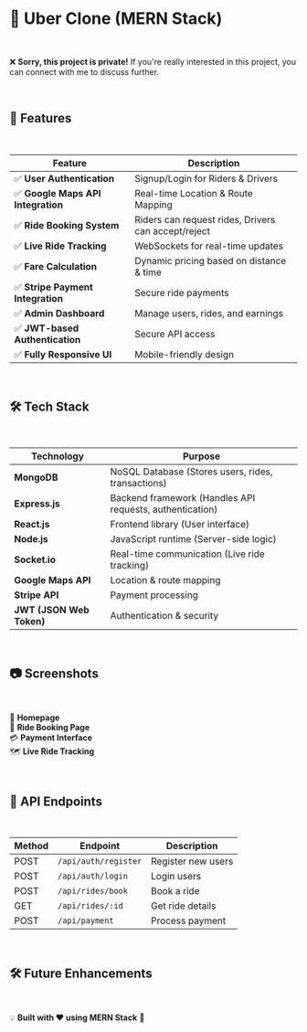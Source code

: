 # 🚖 Uber Clone (MERN Stack)  

<br>  

❌ **Sorry, this project is private!** If you're really interested in this project, you can connect with me to discuss further.  

<br>  

## 📌 Features  

<br>  

| Feature | Description |
|---------|------------|
| ✅ **User Authentication** | Signup/Login for Riders & Drivers |
| ✅ **Google Maps API Integration** | Real-time Location & Route Mapping |
| ✅ **Ride Booking System** | Riders can request rides, Drivers can accept/reject |
| ✅ **Live Ride Tracking** | WebSockets for real-time updates |
| ✅ **Fare Calculation** | Dynamic pricing based on distance & time |
| ✅ **Stripe Payment Integration** | Secure ride payments |
| ✅ **Admin Dashboard** | Manage users, rides, and earnings |
| ✅ **JWT-based Authentication** | Secure API access |
| ✅ **Fully Responsive UI** | Mobile-friendly design |

<br>  

## 🛠 Tech Stack  

<br>  

| Technology | Purpose |
|------------|---------|
| **MongoDB** | NoSQL Database (Stores users, rides, transactions) |
| **Express.js** | Backend framework (Handles API requests, authentication) |
| **React.js** | Frontend library (User interface) |
| **Node.js** | JavaScript runtime (Server-side logic) |
| **Socket.io** | Real-time communication (Live ride tracking) |
| **Google Maps API** | Location & route mapping |
| **Stripe API** | Payment processing |
| **JWT (JSON Web Token)** | Authentication & security |

<br>  

## 📷 Screenshots  

<br>  

🚗 **Homepage**  
📍 **Ride Booking Page**  
💳 **Payment Interface**  
🗺 **Live Ride Tracking**  

<br>  

## 📌 API Endpoints  

<br>  

| Method | Endpoint | Description |
|--------|---------|-------------|
| POST | `/api/auth/register` | Register new users |
| POST | `/api/auth/login` | Login users |
| POST | `/api/rides/book` | Book a ride |
| GET | `/api/rides/:id` | Get ride details |
| POST | `/api/payment` | Process payment |

<br>  

## 🛠 Future Enhancements  

<br>  


💡 **Built with ❤️ using MERN Stack** 🚀  
